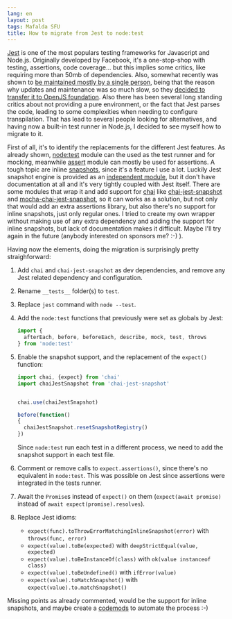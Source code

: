 ```yaml
---
lang: en
layout: post
tags: Mafalda SFU
title: How to migrate from Jest to node:test
---
```


[Jest](https://jestjs.io/) is one of the most populars testing frameworks for
Javascript and Node.js. Originally developed by Facebook, it's a one-stop-shop
with testing, assertions, code coverage... but this implies some critics, like
requiring more than 50mb of dependencies. Also, somewhat recently was shown to
[be maintained mostly by a single person](https://twitter.com/mafalda_sfu/status/1488600128680341517),
being that the reason why updates and maintenance was so much slow, so they
[decided to transfer it to OpenJS foundation](https://engineering.fb.com/2022/05/11/open-source/jest-openjs-foundation/).
Also there has been several long standing critics about not providing a pure
environment, or the fact that Jest parses the code, leading to some complexities
when needing to configure transpilation. That has lead to several people looking
for alternatives, and having now a built-in test runner in Node.js, I decided to
see myself how to migrate to it.

First of all, it's to identify the replacements for the different Jest features.
As already shown, [node:test](https://nodejs.org/api/test.html) module can the
used as the test runner and for mocking, meanwhile
[assert](https://nodejs.org/api/assert.html) module can mostly be used for
assertions. A tough topic are inline
[snapshots](https://jestjs.io/docs/snapshot-testing), since it's a feature I use
a lot. Luckily Jest snapshot engine is provided as an
[independent module](https://www.npmjs.com/package/jest-snapshot), but it don't
have documentation at all and it's very tightly coupled with Jest itself. There
are some modules that wrap it and add support for
[chai](https://www.chaijs.com/) like
[chai-jest-snapshot](https://www.npmjs.com/package/chai-jest-snapshot) and
[mocha-chai-jest-snapshot](https://www.npmjs.com/package/mocha-chai-jest-snapshot),
so it can works as a solution, but not only that would add an extra assertions
library, but also there's no support for inline snapshots, just only regular
ones. I tried to create my own wrapper without making use of any extra
dependency and adding the support for inline snapshots, but lack of
documentation makes it difficult. Maybe I'll try again in the future (anybody
interested on sponsors me? :-) ).

Having now the elements, doing the migration is surprisingly pretty straighforward:

1. Add `chai` and `chai-jest-snapshot` as dev dependencies, and remove any Jest
   related dependency and configuration.
2. Rename `__tests__` folder(s) to `test`.
3. Replace `jest` command with `node --test`.
4. Add the `node:test` functions that previously were set as globals by Jest:

   ```js
   import {
     afterEach, before, beforeEach, describe, mock, test, throws
   } from 'node:test'
   ```

5. Enable the snapshot support, and the replacement of the `expect()` function:

   ```js
   import chai, {expect} from 'chai'
   import chaiJestSnapshot from 'chai-jest-snapshot'


   chai.use(chaiJestSnapshot)

   before(function()
   {
     chaiJestSnapshot.resetSnapshotRegistry()
   })
   ```

   Since `node:test` run each test in a different process, we need to add the
   snapshot support in each test file.

6. Comment or remove calls to `expect.assertions()`, since there's no equivalent
   in `node:test`. This was possible on Jest since assertions were integrated in
   the tests runner.
7. Await the `Promise`s instead of `expect()` on them (`expect(await promise)`
   instead of `await expect(promise).resolves`).
8. Replace Jest idioms:
   - `expect(func).toThrowErrorMatchingInlineSnapshot(error)` with
     `throws(func, error)`
   - `expect(value).toBe(expected)` with `deepStrictEqual(value, expected)`
   - `expect(value).toBeInstanceOf(class)` with `ok(value instanceof class)`
   - `expect(value).toBeUndefined()` with `ifError(value)`
   - `expect(value).toMatchSnapshot()` with `expect(value).to.matchSnapshot()`

Missing points as already commented, would be the support for inline snapshots,
and maybe create a [codemods](https://github.com/skovhus/jest-codemods) to
automate the process :-)
